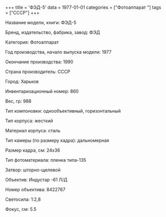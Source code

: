 +++
title = 'ФЭД-5'
data = 1977-01-01
categories = ["Фотоаппарат "]
tags = ["СССР"]
+++

Название модели, книги: ФЭД-5

Бренд, издательство, фабрика, завод: ФЭД

Категория: Фотоаппарат

Год производства, начало выпуска модели: 1977

Окончание производства: 1990

Страна производитель: СССР

Город: Харьков

Инвентаризационный номер: 860

Вес, гр: 988

Тип компоновки: однообъективный, горизонтальный

Тип корпуса: жесткий

Материал корпуса: сталь

Тип камеры (по размеру кадра): дальномерная

Размер кадра, см: 24х36

Тип фотоматериала: пленка типа-135

Затвор: шторно-щелевой

Объектив: Индустар -61 Л/Д

Номер объектива: 8422767

Светосила: 1:2,8

Фокус, см: 5.5

